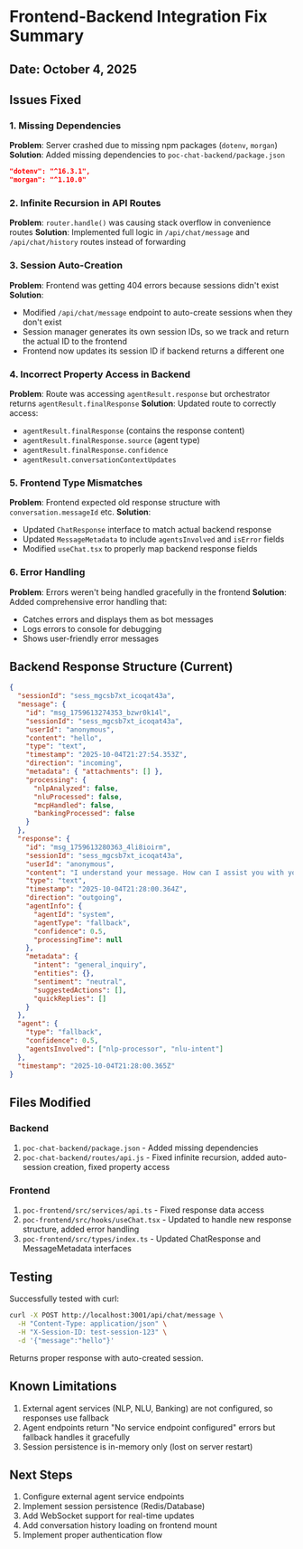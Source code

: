 # Frontend-Backend Integration Fix Summary

## Date: October 4, 2025

## Issues Fixed

### 1. Missing Dependencies
**Problem**: Server crashed due to missing npm packages (`dotenv`, `morgan`)
**Solution**: Added missing dependencies to `poc-chat-backend/package.json`
```json
"dotenv": "^16.3.1",
"morgan": "^1.10.0"
```

### 2. Infinite Recursion in API Routes
**Problem**: `router.handle()` was causing stack overflow in convenience routes
**Solution**: Implemented full logic in `/api/chat/message` and `/api/chat/history` routes instead of forwarding

### 3. Session Auto-Creation
**Problem**: Frontend was getting 404 errors because sessions didn't exist
**Solution**: 
- Modified `/api/chat/message` endpoint to auto-create sessions when they don't exist
- Session manager generates its own session IDs, so we track and return the actual ID to the frontend
- Frontend now updates its session ID if backend returns a different one

### 4. Incorrect Property Access in Backend
**Problem**: Route was accessing `agentResult.response` but orchestrator returns `agentResult.finalResponse`
**Solution**: Updated route to correctly access:
- `agentResult.finalResponse` (contains the response content)
- `agentResult.finalResponse.source` (agent type)
- `agentResult.finalResponse.confidence`
- `agentResult.conversationContextUpdates`

### 5. Frontend Type Mismatches
**Problem**: Frontend expected old response structure with `conversation.messageId` etc.
**Solution**: 
- Updated `ChatResponse` interface to match actual backend response
- Updated `MessageMetadata` to include `agentsInvolved` and `isError` fields
- Modified `useChat.tsx` to properly map backend response fields

### 6. Error Handling
**Problem**: Errors weren't being handled gracefully in the frontend
**Solution**: Added comprehensive error handling that:
- Catches errors and displays them as bot messages
- Logs errors to console for debugging
- Shows user-friendly error messages

## Backend Response Structure (Current)

```json
{
  "sessionId": "sess_mgcsb7xt_icoqat43a",
  "message": {
    "id": "msg_1759613274353_bzwr0k14l",
    "sessionId": "sess_mgcsb7xt_icoqat43a",
    "userId": "anonymous",
    "content": "hello",
    "type": "text",
    "timestamp": "2025-10-04T21:27:54.353Z",
    "direction": "incoming",
    "metadata": { "attachments": [] },
    "processing": {
      "nlpAnalyzed": false,
      "nluProcessed": false,
      "mcpHandled": false,
      "bankingProcessed": false
    }
  },
  "response": {
    "id": "msg_1759613280363_4li8ioirm",
    "sessionId": "sess_mgcsb7xt_icoqat43a",
    "userId": "anonymous",
    "content": "I understand your message. How can I assist you with your banking needs today?",
    "type": "text",
    "timestamp": "2025-10-04T21:28:00.364Z",
    "direction": "outgoing",
    "agentInfo": {
      "agentId": "system",
      "agentType": "fallback",
      "confidence": 0.5,
      "processingTime": null
    },
    "metadata": {
      "intent": "general_inquiry",
      "entities": {},
      "sentiment": "neutral",
      "suggestedActions": [],
      "quickReplies": []
    }
  },
  "agent": {
    "type": "fallback",
    "confidence": 0.5,
    "agentsInvolved": ["nlp-processor", "nlu-intent"]
  },
  "timestamp": "2025-10-04T21:28:00.365Z"
}
```

## Files Modified

### Backend
1. `poc-chat-backend/package.json` - Added missing dependencies
2. `poc-chat-backend/routes/api.js` - Fixed infinite recursion, added auto-session creation, fixed property access

### Frontend
1. `poc-frontend/src/services/api.ts` - Fixed response data access
2. `poc-frontend/src/hooks/useChat.tsx` - Updated to handle new response structure, added error handling
3. `poc-frontend/src/types/index.ts` - Updated ChatResponse and MessageMetadata interfaces

## Testing

Successfully tested with curl:
```bash
curl -X POST http://localhost:3001/api/chat/message \
  -H "Content-Type: application/json" \
  -H "X-Session-ID: test-session-123" \
  -d '{"message":"hello"}'
```

Returns proper response with auto-created session.

## Known Limitations

1. External agent services (NLP, NLU, Banking) are not configured, so responses use fallback
2. Agent endpoints return "No service endpoint configured" errors but fallback handles it gracefully
3. Session persistence is in-memory only (lost on server restart)

## Next Steps

1. Configure external agent service endpoints
2. Implement session persistence (Redis/Database)
3. Add WebSocket support for real-time updates
4. Add conversation history loading on frontend mount
5. Implement proper authentication flow
